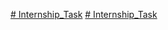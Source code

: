 [# Internship_Task](https://github.com/user-attachments/assets/606d8b55-5eb6-4eb6-b635-ee135951b580)
[# Internship_Task](https://github.com/user-attachments/assets/3f11982b-b705-40bd-bb46-e1b70f258d50)
